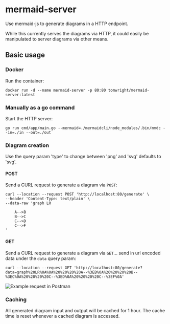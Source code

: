 # mermaid-server

Use mermaid-js to generate diagrams in a HTTP endpoint.

While this currently serves the diagrams via HTTP, it could easily be manipulated to server diagrams via other means.

## Basic usage

### Docker

Run the container:
```
docker run -d --name mermaid-server -p 80:80 tomwright/mermaid-server:latest
```

### Manually as a go command

Start the HTTP server:
```
go run cmd/app/main.go --mermaid=./mermaidcli/node_modules/.bin/mmdc --in=./in --out=./out
```

### Diagram creation

Use the query param 'type' to change between 'png' and 'svg' defaults to 'svg'.

#### POST

Send a CURL request to generate a diagram via `POST`:
```
curl --location --request POST 'http://localhost:80/generate' \
--header 'Content-Type: text/plain' \
--data-raw 'graph LR

    A-->B
    B-->C
    C-->D
    C-->F
'
```

#### GET

Send a CURL request to generate a diagram via `GET`... send in url encoded data under the `data` query param:
```
curl --location --request GET 'http://localhost:80/generate?data=graph%20LR%0A%0A%20%20%20%20A--%3EB%0A%20%20%20%20B--%3EC%0A%20%20%20%20C--%3ED%0A%20%20%20%20C--%3EF%0A'
```

![Example request in Postman](example.png "Example request in Postman")

### Caching

All generated diagram input and output will be cached for 1 hour. The cache time is reset whenever a cached diagram is accessed.
 
